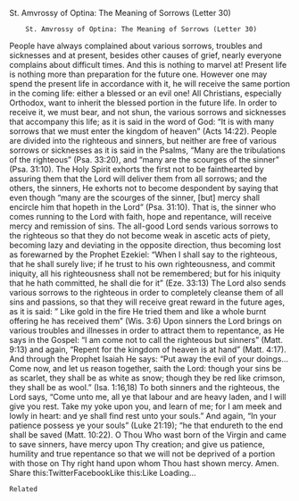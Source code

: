 St. Amvrossy of Optina: The Meaning of Sorrows (Letter 30)

		St. Amvrossy of Optina: The Meaning of Sorrows (Letter 30)
People have always complained about various sorrows, troubles and sicknesses and at present, besides other causes of grief, nearly everyone complains about difficult times. And this is nothing to marvel at! Present life is nothing more than preparation for the future one. However one may spend the present life in accordance with it, he will receive the same portion in the coming life: either a blessed or an evil one! All Christians, especially Orthodox, want to inherit the blessed portion in the future life. In order to receive it, we must bear, and not shun, the various sorrows and sicknesses that accompany this life; as it is said in the word of God: “It is with many sorrows that we must enter the kingdom of heaven” (Acts 14:22). People are divided into the righteous and sinners, but neither are free of various sorrows or sicknesses as it is said in the Psalms, “Many are the tribulations of the righteous” (Psa. 33:20), and “many are the scourges of the sinner” (Psa. 31:10). The Holy Spirit exhorts the first not to be fainthearted by assuring them that the Lord will deliver them from all sorrows; and the others, the sinners, He exhorts not to become despondent by saying that even though “many are the scourges of the sinner, [but] mercy shall encircle him that hopeth in the Lord” (Psa. 31:10). That is, the sinner who comes running to the Lord with faith, hope and repentance, will receive mercy and remission of sins.
The all-good Lord sends various sorrows to the righteous so that they do not become weak in ascetic acts of piety, becoming lazy and deviating in the opposite direction, thus becoming lost as forewarned by the Prophet Ezekiel: “When I shall say to the righteous, that he shall surely live; if he trust to his own righteousness, and commit iniquity, all his righteousness shall not be remembered; but for his iniquity that he hath committed, he shall die for it” (Eze. 33:13) The Lord also sends various sorrows to the righteous in order to completely cleanse them of all sins and passions, so that they will receive great reward in the future ages, as it is said: ” Like gold in the fire He tried them and like a whole burnt offering he has received them” (Wis. 3:6)
Upon sinners the Lord brings on various troubles and illnesses in order to attract them to repentance, as He says in the Gospel: “I am come not to call the righteous but sinners” (Matt. 9:13) and again, “Repent for the kingdom of heaven is at hand” (Matt. 4:17). And through the Prophet Isaiah He says: “Put away the evil of your doings… Come now, and let us reason together, saith the Lord: though your sins be as scarlet, they shall be as white as snow; though they be red like
crimson, they shall be as wool.” (Isa. 1:16,18)
To both sinners and the righteous, the Lord says, “Come unto me, all ye that labour and are heavy laden, and I will give you rest. Take my yoke upon you, and learn of me; for I am meek and lowly in heart: and ye shall find rest unto your souls.” And again, “In your patience possess ye your souls” (Luke 21:19); “he that endureth to the end shall be saved (Matt. 10:22).
O Thou Who wast born of the Virgin and came to save sinners, have mercy upon Thy creation; and give us patience, humility and true repentance so that we will not be deprived of a portion with those on Thy right hand upon whom Thou hast shown mercy. Amen.
Share this:TwitterFacebookLike this:Like Loading...

	Related
			